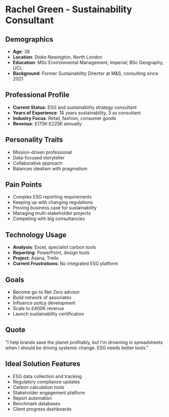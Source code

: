 # Rachel Green - Sustainability Consultant

## Demographics
- **Age**: 38
- **Location**: Stoke Newington, North London
- **Education**: MSc Environmental Management, Imperial; BSc Geography, UCL
- **Background**: Former Sustainability Director at M&S, consulting since 2021

## Professional Profile
- **Current Status**: ESG and sustainability strategy consultant
- **Years of Experience**: 14 years sustainability, 3 as consultant
- **Industry Focus**: Retail, fashion, consumer goods
- **Revenue**: £175K-£225K annually

## Personality Traits
- Mission-driven professional
- Data-focused storyteller
- Collaborative approach
- Balances idealism with pragmatism

## Pain Points
- Complex ESG reporting requirements
- Keeping up with changing regulations
- Proving business case for sustainability
- Managing multi-stakeholder projects
- Competing with big consultancies

## Technology Usage
- **Analysis**: Excel, specialist carbon tools
- **Reporting**: PowerPoint, design tools
- **Project**: Asana, Trello
- **Current Frustrations**: No integrated ESG platform

## Goals
- Become go-to Net Zero advisor
- Build network of associates
- Influence policy development
- Scale to £400K revenue
- Launch sustainability certification

## Quote
"I help brands save the planet profitably, but I'm drowning in spreadsheets when I should be driving systemic change. ESG needs better tools."

## Ideal Solution Features
- ESG data collection and tracking
- Regulatory compliance updates
- Carbon calculation tools
- Stakeholder engagement platform
- Report automation
- Benchmark databases
- Client progress dashboards